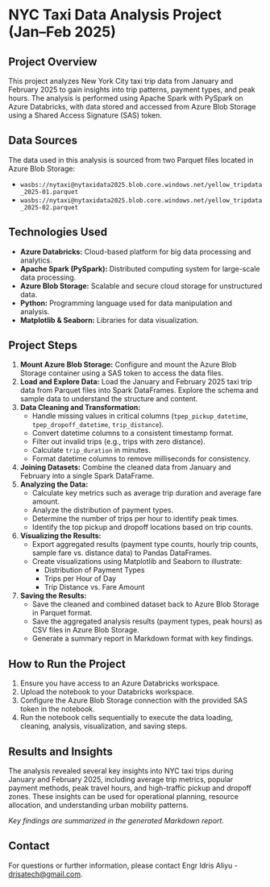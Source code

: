 # NYC Taxi Data Analysis Project (Jan–Feb 2025)

## Project Overview

This project analyzes New York City taxi trip data from January and February 2025 to gain insights into trip patterns, payment types, and peak hours. The analysis is performed using Apache Spark with PySpark on Azure Databricks, with data stored and accessed from Azure Blob Storage using a Shared Access Signature (SAS) token.

## Data Sources

The data used in this analysis is sourced from two Parquet files located in Azure Blob Storage:

- `wasbs://nytaxi@nytaxidata2025.blob.core.windows.net/yellow_tripdata_2025-01.parquet`
- `wasbs://nytaxi@nytaxidata2025.blob.core.windows.net/yellow_tripdata_2025-02.parquet`

## Technologies Used

- **Azure Databricks:** Cloud-based platform for big data processing and analytics.
- **Apache Spark (PySpark):** Distributed computing system for large-scale data processing.
- **Azure Blob Storage:** Scalable and secure cloud storage for unstructured data.
- **Python:** Programming language used for data manipulation and analysis.
- **Matplotlib & Seaborn:** Libraries for data visualization.

## Project Steps

1.  **Mount Azure Blob Storage:** Configure and mount the Azure Blob Storage container using a SAS token to access the data files.
2.  **Load and Explore Data:** Load the January and February 2025 taxi trip data from Parquet files into Spark DataFrames. Explore the schema and sample data to understand the structure and content.
3.  **Data Cleaning and Transformation:**
    *   Handle missing values in critical columns (`tpep_pickup_datetime`, `tpep_dropoff_datetime`, `trip_distance`).
    *   Convert datetime columns to a consistent timestamp format.
    *   Filter out invalid trips (e.g., trips with zero distance).
    *   Calculate `trip_duration` in minutes.
    *   Format datetime columns to remove milliseconds for consistency.
4.  **Joining Datasets:** Combine the cleaned data from January and February into a single Spark DataFrame.
5.  **Analyzing the Data:**
    *   Calculate key metrics such as average trip duration and average fare amount.
    *   Analyze the distribution of payment types.
    *   Determine the number of trips per hour to identify peak times.
    *   Identify the top pickup and dropoff locations based on trip counts.
6.  **Visualizing the Results:**
    *   Export aggregated results (payment type counts, hourly trip counts, sample fare vs. distance data) to Pandas DataFrames.
    *   Create visualizations using Matplotlib and Seaborn to illustrate:
        *   Distribution of Payment Types
        *   Trips per Hour of Day
        *   Trip Distance vs. Fare Amount
7.  **Saving the Results:**
    *   Save the cleaned and combined dataset back to Azure Blob Storage in Parquet format.
    *   Save the aggregated analysis results (payment types, peak hours) as CSV files in Azure Blob Storage.
    *   Generate a summary report in Markdown format with key findings.

## How to Run the Project

1.  Ensure you have access to an Azure Databricks workspace.
2.  Upload the notebook to your Databricks workspace.
3.  Configure the Azure Blob Storage connection with the provided SAS token in the notebook.
4.  Run the notebook cells sequentially to execute the data loading, cleaning, analysis, visualization, and saving steps.

## Results and Insights

The analysis revealed several key insights into NYC taxi trips during January and February 2025, including average trip metrics, popular payment methods, peak travel hours, and high-traffic pickup and dropoff zones. These insights can be used for operational planning, resource allocation, and understanding urban mobility patterns.

*Key findings are summarized in the generated Markdown report.*

## Contact


For questions or further information, please contact Engr Idris Aliyu - drisatech@gmail.com.
